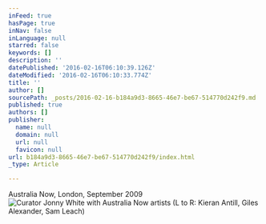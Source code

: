 ```yaml
---
inFeed: true
hasPage: true
inNav: false
inLanguage: null
starred: false
keywords: []
description: ''
datePublished: '2016-02-16T06:10:39.126Z'
dateModified: '2016-02-16T06:10:33.774Z'
title: ''
author: []
sourcePath: _posts/2016-02-16-b184a9d3-8665-46e7-be67-514770d242f9.md
published: true
authors: []
publisher:
  name: null
  domain: null
  url: null
  favicon: null
url: b184a9d3-8665-46e7-be67-514770d242f9/index.html
_type: Article

---
```

Australia Now, London, September 2009
![Curator Jonny White with Australia Now artists (L to R: Kieran Antill, Giles Alexander, Sam Leach)](https://s3-us-west-2.amazonaws.com/the-grid-img/p/14d3e3b946c651d4dd86ec1274b9cec89c48409d.jpg)